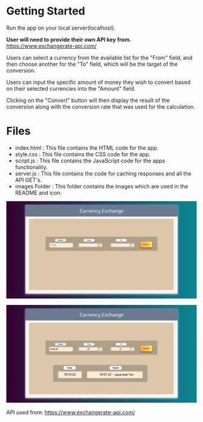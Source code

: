 # Getting Started
Run the app on your local server(localhost).

**User will need to provide their own API key from.** https://www.exchangerate-api.com/

Users can select a currency from the available list for the "From" field, and then choose another for the "To" field, which will be the target of the conversion.

Users can input the specific amount of money they wish to convert based on their selected currencies into the "Amount" field.

Clicking on the "Convert" button will then display the result of the conversion along with the conversion rate that was used for the calculation.

# Files

* index.html : This file contains the HTML code for the app.
* style.css : This file contains the CSS code for the app.
* script.js : This file contains the JavaScript code for the apps functionality.
* server.js : This file contains the code for caching responses and all the API GET's. 
* images Folder : This folder contains the images which are used in the README and icon.

![](./public/images/image3.png)

![](./public/images/image4.png)

API used from: https://www.exchangerate-api.com/
